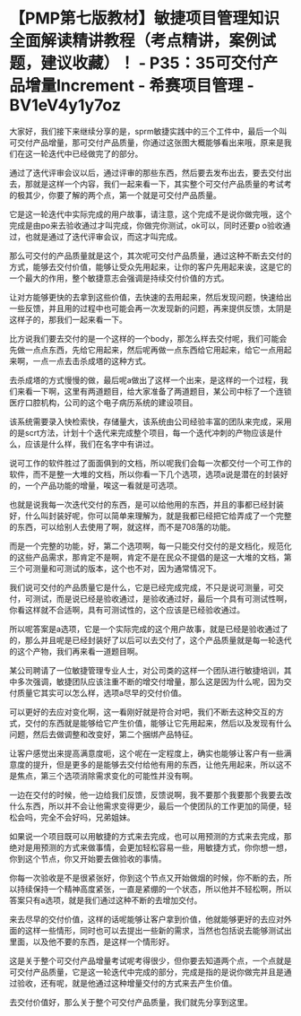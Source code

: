 # 【PMP第七版教材】敏捷项目管理知识全面解读精讲教程（考点精讲，案例试题，建议收藏）！ - P35：35可交付产品增量Increment - 希赛项目管理 - BV1eV4y1y7oz

大家好，我们接下来继续分享的是，sprm敏捷实践中的三个工件中，最后一个叫可交付产品增量，那可交付产品质量，你通过这张图大概能够看出来哦，原来是我们在这一轮迭代中已经做完了的部分。

通过了迭代评审会议以后，通过评审的那些东西，然后要去发布出去，要去交付出去，那就是这样一个内容，我们一起来看一下，其实整个可交付产品质量的考试考的极其少，你要了解的两个点，第一个就是可交付产品质量。

它是这一轮迭代中实际完成的用户故事，请注意，这个完成不是说你做完哦，这个完成是由po来去验收通过才叫完成，你做完你测试，ok可以，同时还要p o验收通过，也就是通过了迭代评审会议，而这才叫完成。

那么可交付的产品质量就是这个，其次呢可交付产品质量，通过这种不断去交付的方式，能够去交付价值，能够让受众先用起来，让你的客户先用起来诶，这是它的一个最大的作用，整个敏捷意志会强调是持续交付价值的方式。

让对方能够更快的去拿到这些价值，去快速的去用起来，然后发现问题，快速给出一些反馈，并且用的过程中也可能会再一次发现新的问题，再来提供反馈，太阴是这样子的，那我们一起来看一下。

比方说我们要去交付的是一个这样的一个body，那怎么样去交付呢，我们可能会先做一点点东西，先给它用起来，然后呢再做一点东西给它用起来，给它一点用起来啊，一点一点去击杀成塔的这种方式。

去杀成塔的方式慢慢的做，最后呢a做出了这样一个出来，是这样的一个过程，我们来看一下啊，这里有两道题目，给大家准备了两道题目，某公司中标了一个连锁医疗口腔机构，公司的这个电子病历系统的建设项目。

该系统需要录入快检索快，存储量大，该系统由公司经验丰富的团队来完成，采用的是scrt方法，计划十个迭代来完成整个项目，每一个迭代冲刺的产物应该是什么，应该是什么样，我们在名字中有讲过。

说可工作的软件胜过了面面俱到的文档，所以呢我们会每一次都交付一个可工作的软件，而不是整一大堆的文档，所以你看一下几个选项，选项a说是潜在的封装好的，一个产品功能的增量，唉这一看就是可选项。

也就是说我每一次迭代交付的东西，是可以给他用的东西，并且的事都已经封装好，什么叫封装好呢，你可以简单来理解为，就是我都已经把它给弄成了一个完整的东西，可以给别人去使用了啊，就这样，而不是708落的功能。

而是一个完整的功能，好，第二个选项啊，每一只能交付交付的是文档化，规范化的这些产品需求，那肯定不是啊，肯定不是在民众不提倡的是这一大堆的文档，第三个可测量和可测试的版本，这个也不对，因为通常情况下。

我们说可交付的产品质量它是什么，它是已经完成完成，不只是说可测量，可交付，可测试，而是说已经是验收通过，是验收通过好，最后一个具有可测试性啊，你看这样就不合适啊，具有可测试性的，这个应该是已经验收通过。

所以呢答案是a选项，它是一个实际完成的这个用户故事，就是已经是验收通过了的，那么并且呢是已经封装好了以后可以去交付了，这个产品质量就是每一轮迭代的这个产物，我们再来看一道题目啊。

某公司聘请了一位敏捷管理专业人士，对公司类的这样一个团队进行敏捷培训，其中多次强调，敏捷团队应该注重不断的增交付增量，那么这是因为什么呢，因为交付质量它其实可以怎么样，选项a尽早的交付价值。

可以更好的去应对变化啊，这一看刚好就是符合对吧，我们不断去这种交互的方式，交付的东西就是能够给它产生价值，能够让它先用起来，然后以及发现有什么问题，然后去做调整和改变好，第二个捆绑产品特征。

让客户感觉出来提高满意度呃，这个呢在一定程度上，确实也能够让客户有一些满意度的提升，但是更多的是能够去交付给他有用的东西，让他先用起来，所以这不是焦点，第三个选项消除需求变化的可能性并没有啊。

一边在交付的时候，他一边给我们反馈，反馈说啊，我不要那个我要那个我要去改什么东西，所以并不会让他需求变得更少，最后一个使团队的工作更加的简便，轻松会吗，完全不会好吗，兄弟姐妹。

如果说一个项目既可以用敏捷的方式来去完成，也可以用预测的方式来去完成，那绝对是用预测的方式来做事情，会更加轻松容易一些，用敏捷方式，你你想一想，你到这个节点，你又开始要去做验收的事情。

你每一次验收是不是很紧张好，你到这个节点又开始做烟的时候，你不断的去，所以持续保持一个精神高度紧张，一直是紧绷的一个状态，所以他并不轻松啊，所以答案只有a选项，就是我们通过这种不断的去增加交付。

来去尽早的交付价值，这样的话呢能够让客户拿到价值，他就能够更好的去应对外面的这样一些情形，同时也可以去提出一些新的需求，当然也包括说去能够测试出里面，以及他不要的东西，是这样一个情形好。

这是关于整个可交付产品增量考试呢考得很少，但你要去知道两个点，一个点就是可交付产品质量，它是这一轮迭代中完成的部分，完成是指的是说你做完并且是通过验收，还有呢，就是他通过这种增量交付的方式来去产生价值。

去交付价值好，那么关于整个可交付产品质量，我们就先分享到这里。